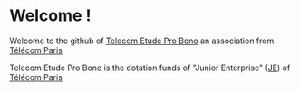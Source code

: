 # Welcome !

Welcome to the github of [Telecom Etude Pro Bono](https://www.helloasso.com/associations/telecom-etude-pro-bono) an association from [Télécom Paris](https://www.telecom-paris.fr/)

Telecom Etude Pro Bono is the dotation funds of "Junior Enterprise" ([JE](https://fr.wikipedia.org/wiki/Junior-Entreprise)) of [Télécom Paris](https://www.telecom-paris.fr/)
